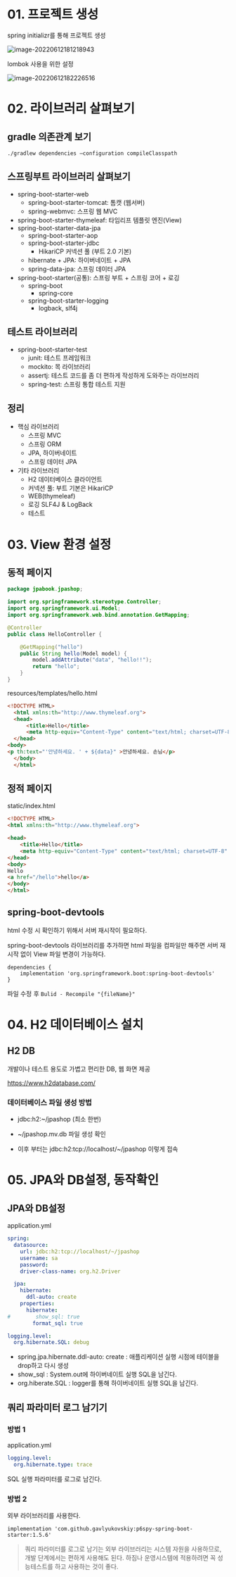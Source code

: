 # 01. 프로젝트 생성

spring initializr를 통해 프로젝트 생성

![image-20220612181218943](images/image-20220612181218943.png)

lombok 사용을 위한 설정

![image-20220612182226516](images/image-20220612182226516.png)







# 02. 라이브러리 살펴보기

## **gradle** 의존관계 보기

``` 
./gradlew dependencies —configuration compileClasspath
```



## 스프링부트 라이브러리 살펴보기

* spring-boot-starter-web 
  * spring-boot-starter-tomcat: 톰캣 (웹서버) 
  * spring-webmvc: 스프링 웹 MVC
* spring-boot-starter-thymeleaf: 타임리프 템플릿 엔진(View) 
* spring-boot-starter-data-jpa
  * spring-boot-starter-aop
  * spring-boot-starter-jdbc
    * HikariCP 커넥션 풀 (부트 2.0 기본)
  * hibernate + JPA: 하이버네이트 + JPA
  * spring-data-jpa: 스프링 데이터 JPA 
* spring-boot-starter(공통): 스프링 부트 + 스프링 코어 + 로깅
  * spring-boot 
    * spring-core
  * spring-boot-starter-logging 
    * logback, slf4j



## 테스트 라이브러리

* spring-boot-starter-test
  * junit: 테스트 프레임워크
  * mockito: 목 라이브러리
  * assertj: 테스트 코드를 좀 더 편하게 작성하게 도와주는 라이브러리 
  * spring-test: 스프링 통합 테스트 지원



## 정리

* 핵심 라이브러리 
  * 스프링 MVC 
  * 스프링 ORM
  * JPA, 하이버네이트
  * 스프링 데이터 JPA 
* 기타 라이브러리
  * H2 데이터베이스 클라이언트 
  * 커넥션 풀: 부트 기본은 HikariCP 
  * WEB(thymeleaf)
  * 로깅 SLF4J & LogBack
  * 테스트



# 03. View 환경 설정

## 동적 페이지

``` java
package jpabook.jpashop;

import org.springframework.stereotype.Controller;
import org.springframework.ui.Model;
import org.springframework.web.bind.annotation.GetMapping;

@Controller
public class HelloController {

    @GetMapping("hello")
    public String hello(Model model) {
        model.addAttribute("data", "hello!!");
        return "hello";
    }
}
```



resources/templates/hello.html

``` html
<!DOCTYPE HTML>
  <html xmlns:th="http://www.thymeleaf.org">
  <head>
      <title>Hello</title>
      <meta http-equiv="Content-Type" content="text/html; charset=UTF-8" />
  </head>
<body>
<p th:text="'안녕하세요. ' + ${data}" >안녕하세요. 손님</p>
  </body>
  </html>
```



## 정적 페이지

static/index.html

``` html
<!DOCTYPE HTML>
<html xmlns:th="http://www.thymeleaf.org">

<head>
    <title>Hello</title>
    <meta http-equiv="Content-Type" content="text/html; charset=UTF-8" />
</head>
<body>
Hello
<a href="/hello">hello</a>
</body>
</html>
```



## spring-boot-devtools

html 수정 시 확인하기 위해서 서버 재시작이 필요하다.

spring-boot-devtools 라이브러리를 추가하면 html 파일을 컴파일만 해주면 서버 재시작 없이 View 파일 변경이 가능하다.

``` 
dependencies {
	implementation 'org.springframework.boot:spring-boot-devtools'
}
```



파일 수정 후 `Bulid - Recompile "{fileName}"` 





# 04. H2 데이터베이스 설치

## H2 DB

개발이나 테스트 용도로 가볍고 편리한 DB, 웹 화면 제공

https://www.h2database.com/

### 데이터베이스 파일 생성 방법

* jdbc:h2:~/jpashop (최소 한번)

* ~/jpashop.mv.db 파일 생성 확인
* 이후 부터는 jdbc:h2:tcp://localhost/~/jpashop 이렇게 접속



# 05. JPA와 DB설정, 동작확인

## JPA와 DB설정

application.yml

``` yml
spring:
  datasource:
    url: jdbc:h2:tcp://localhost/~/jpashop
    username: sa
    password:
    driver-class-name: org.h2.Driver

  jpa:
    hibernate:
      ddl-auto: create
    properties:
      hibernate:
#        show_sql: true
        format_sql: true

logging.level:
  org.hibernate.SQL: debug
```

* spring.jpa.hibernate.ddl-auto: create : 애플리케이션 실행 시점에 테이블을 drop하고 다시 생성
* show_sql : System.out에 하이버네이트 실행 SQL을 남긴다.
* org.hiberate.SQL : logger를 통해 하이버네이트 실행 SQL을 남긴다.



## 쿼리 파라미터 로그 남기기

### 방법 1

application.yml

``` yml
logging.level:
  org.hibernate.type: trace
```

SQL 실행 파라미터를 로그로 남긴다.



### 방법 2

외부 라이브러리를 사용한다.

```
implementation 'com.github.gavlyukovskiy:p6spy-spring-boot-starter:1.5.6'
```

> 쿼리 파라미터를 로그로 남기는 외부 라이브러리는 시스템 자원을 사용하므로, 개발 단계에서는 편하게 사용해도 된다. 하짐나 운영시스템에 적용하려면 꼭 성능테스트를 하고 사용하는 것이 좋다.

